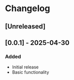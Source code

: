 # Changelog

## [Unreleased]

## [0.0.1] - 2025-04-30
### Added
- Initial release
- Basic functionality